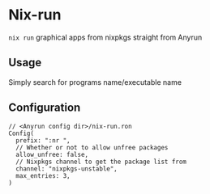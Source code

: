 # Nix-run

`nix run` graphical apps from nixpkgs straight from Anyrun

## Usage

Simply search for programs name/executable name

## Configuration

```ron
// <Anyrun config dir>/nix-run.ron
Config(
  prefix: ":nr ",
  // Whether or not to allow unfree packages
  allow_unfree: false,
  // Nixpkgs channel to get the package list from
  channel: "nixpkgs-unstable",
  max_entries: 3,
)
```
